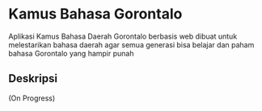 # Kamus Bahasa Gorontalo
Aplikasi Kamus Bahasa Daerah Gorontalo berbasis web dibuat untuk melestarikan bahasa daerah agar semua generasi bisa belajar dan paham bahasa Gorontalo yang hampir punah

## Deskripsi
(On Progress)